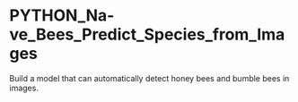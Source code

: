 # PYTHON_Na-ve_Bees_Predict_Species_from_Images
Build a model that can automatically detect honey bees and bumble bees in images.
